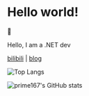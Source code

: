 # Hello world!

👋

Hello, I am a .NET dev

[bilibili](https://space.bilibili.com/47754706) | [blog](https://prime167.github.io)

![Top Langs](https://github-readme-stats.vercel.app/api/top-langs/?username=prime167&hide=HTML,CSS,batchfile&layout=compact)

![prime167's GitHub stats](https://github-readme-stats.vercel.app/api?username=prime167&show_icons=true&hide_title-true&theme=default) 






